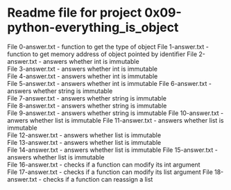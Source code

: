 # Readme file for project 0x09-python-everything_is_object

File 0-answer.txt - function to get the type of object
File 1-answer.txt - function to get memory address of object pointed by identifier
File 2-answer.txt - answers whether int is immutable  
File 3-answer.txt - answers whether int is immutable  
File 4-answer.txt  - answers whether int is immutable  
File 5-answer.txt - answers whether int is immutable
File 6-answer.txt - answers whether string is immutable  
File 7-answer.txt - answers whether string is immutable  
File 8-answer.txt - answers whether string is immutable  
File 9-answer.txt - answers whether string is immutable
File 10-answer.txt - anwers whether list is immutable
File 11-answer.txt - answers whether list is immutable  
File 12-answer.txt - answers whether list is immutable  
File 13-answer.txt - answers whether list is immutable  
File 14-answer.txt - answers whether list is immutable
File 15-answer.txt - answers whether list is immutable  
File 16-answer.txt - checks if a function can modify its int argument  
File 17-answer.txt - checks if a function can modify its list argument
File 18-answer.txt - checks if a function can reassign a list
